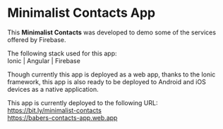 # Minimalist Contacts App

This <strong>Minimalist Contacts</strong> was developed to demo some of the services offered by Firebase.

The following stack used for this app:<br>
Ionic | Angular | Firebase

Though currently this app is deployed as a web app, thanks to the Ionic framework, this app is also ready to be deployed to Android and iOS devices as a native application.

This app is currently deployed to the following URL:<br>
https://bit.ly/minimalist-contacts<br>
https://babers-contacts-app.web.app

